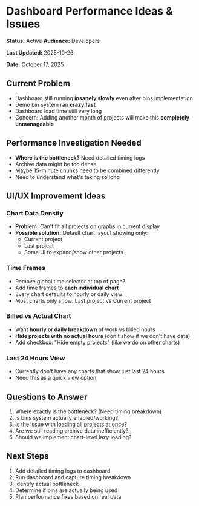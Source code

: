 # Dashboard Performance Ideas & Issues
**Status:** Active
**Audience:** Developers

**Last Updated:** 2025-10-26

**Date:** October 17, 2025

## Current Problem
- Dashboard still running **insanely slowly** even after bins implementation
- Demo bin system ran **crazy fast**
- Dashboard load time still very long
- Concern: Adding another month of projects will make this **completely unmanageable**

## Performance Investigation Needed
- **Where is the bottleneck?** Need detailed timing logs
- Archive data might be too dense
- Maybe 15-minute chunks need to be combined differently
- Need to understand what's taking so long

## UI/UX Improvement Ideas

### Chart Data Density
- **Problem:** Can't fit all projects on graphs in current display
- **Possible solution:** Default chart layout showing only:
  - Current project
  - Last project
  - Some UI to expand/show other projects
  
### Time Frames
- Remove global time selector at top of page?
- Add time frames to **each individual chart**
- Every chart defaults to hourly or daily view
- Most charts only show: Last project vs Current project

### Billed vs Actual Chart
- Want **hourly or daily breakdown** of work vs billed hours
- **Hide projects with no actual hours** (don't show if we don't have data)
- Add checkbox: "Hide empty projects" (like we do on other charts)

### Last 24 Hours View
- Currently don't have any charts that show just last 24 hours
- Need this as a quick view option

## Questions to Answer
1. Where exactly is the bottleneck? (Need timing breakdown)
2. Is bins system actually enabled/working?
3. Is the issue with loading all projects at once?
4. Are we still reading archive data inefficiently?
5. Should we implement chart-level lazy loading?

## Next Steps
1. Add detailed timing logs to dashboard
2. Run dashboard and capture timing breakdown
3. Identify actual bottleneck
4. Determine if bins are actually being used
5. Plan performance fixes based on real data

